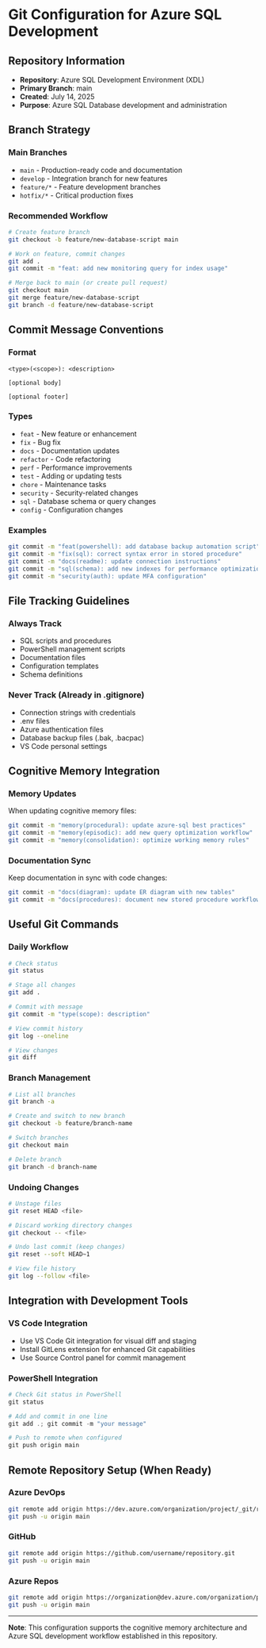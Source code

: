 # Git Configuration for Azure SQL Development

## Repository Information
- **Repository**: Azure SQL Development Environment (XDL)
- **Primary Branch**: main
- **Created**: July 14, 2025
- **Purpose**: Azure SQL Database development and administration

## Branch Strategy

### Main Branches
- `main` - Production-ready code and documentation
- `develop` - Integration branch for new features
- `feature/*` - Feature development branches
- `hotfix/*` - Critical production fixes

### Recommended Workflow
```bash
# Create feature branch
git checkout -b feature/new-database-script main

# Work on feature, commit changes
git add .
git commit -m "feat: add new monitoring query for index usage"

# Merge back to main (or create pull request)
git checkout main
git merge feature/new-database-script
git branch -d feature/new-database-script
```

## Commit Message Conventions

### Format
```
<type>(<scope>): <description>

[optional body]

[optional footer]
```

### Types
- `feat` - New feature or enhancement
- `fix` - Bug fix
- `docs` - Documentation updates
- `refactor` - Code refactoring
- `perf` - Performance improvements
- `test` - Adding or updating tests
- `chore` - Maintenance tasks
- `security` - Security-related changes
- `sql` - Database schema or query changes
- `config` - Configuration changes

### Examples
```bash
git commit -m "feat(powershell): add database backup automation script"
git commit -m "fix(sql): correct syntax error in stored procedure"
git commit -m "docs(readme): update connection instructions"
git commit -m "sql(schema): add new indexes for performance optimization"
git commit -m "security(auth): update MFA configuration"
```

## File Tracking Guidelines

### Always Track
- SQL scripts and procedures
- PowerShell management scripts
- Documentation files
- Configuration templates
- Schema definitions

### Never Track (Already in .gitignore)
- Connection strings with credentials
- .env files
- Azure authentication files
- Database backup files (.bak, .bacpac)
- VS Code personal settings

## Cognitive Memory Integration

### Memory Updates
When updating cognitive memory files:
```bash
git commit -m "memory(procedural): update azure-sql best practices"
git commit -m "memory(episodic): add new query optimization workflow"
git commit -m "memory(consolidation): optimize working memory rules"
```

### Documentation Sync
Keep documentation in sync with code changes:
```bash
git commit -m "docs(diagram): update ER diagram with new tables"
git commit -m "docs(procedures): document new stored procedure workflow"
```

## Useful Git Commands

### Daily Workflow
```bash
# Check status
git status

# Stage all changes
git add .

# Commit with message
git commit -m "type(scope): description"

# View commit history
git log --oneline

# View changes
git diff
```

### Branch Management
```bash
# List all branches
git branch -a

# Create and switch to new branch
git checkout -b feature/branch-name

# Switch branches
git checkout main

# Delete branch
git branch -d branch-name
```

### Undoing Changes
```bash
# Unstage files
git reset HEAD <file>

# Discard working directory changes
git checkout -- <file>

# Undo last commit (keep changes)
git reset --soft HEAD~1

# View file history
git log --follow <file>
```

## Integration with Development Tools

### VS Code Integration
- Use VS Code Git integration for visual diff and staging
- Install GitLens extension for enhanced Git capabilities
- Use Source Control panel for commit management

### PowerShell Integration
```powershell
# Check Git status in PowerShell
git status

# Add and commit in one line
git add .; git commit -m "your message"

# Push to remote when configured
git push origin main
```

## Remote Repository Setup (When Ready)

### Azure DevOps
```bash
git remote add origin https://dev.azure.com/organization/project/_git/repository
git push -u origin main
```

### GitHub
```bash
git remote add origin https://github.com/username/repository.git
git push -u origin main
```

### Azure Repos
```bash
git remote add origin https://organization@dev.azure.com/organization/project/_git/repository
git push -u origin main
```

---

**Note**: This configuration supports the cognitive memory architecture and Azure SQL development workflow established in this repository.
